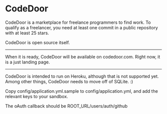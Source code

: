 CodeDoor
========

CodeDoor is a marketplace for freelance programmers to find work.  To qualify as a freelancer, you need at least one commit in a public repository with at least 25 stars.

CodeDoor is open source itself.

---------------

When it is ready, CodeDoor will be available on codedoor.com.  Right now, it is a just landing page.

---------------

CodeDoor is intended to run on Heroku, although that is not supported yet.  Among other things, CodeDoor needs to move off of SQLite. :)

Copy config/application.yml.sample to config/application.yml, and add the relevant keys to your sandbox.

The oAuth callback should be ROOT_URL/users/auth/github
